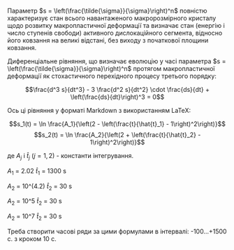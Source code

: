 


Параметр $s = \left(\frac{\tilde{\sigma}}{\sigma}\right)^n$ повністю характеризує стан всього навантаженого
макророзмірного кристалу щодо розвитку макропластичної деформації та визначає стан (енергію і число ступенів свободи)
активного дислокаційного сегмента, відносно його ковзання на великі відстані, без виходу з початкової площини ковзання.

Диференціальне рівняння, що визначає еволюцію у часі параметра $s = \left(\frac{\tilde{\sigma}}{\sigma}\right)^n$
протягом макропластичної деформації як стохастичного перехідного процесу третього порядку:

$$\frac{d^3 s}{dt^3} - 3 \frac{d^2 s}{dt^2} \cdot \frac{ds}{dt} + \left(\frac{ds}{dt}\right)^3 = 0$$

Ось ці рівняння у форматі Markdown з використанням LaTeX:

$$s_1(t) = \ln \frac{A_1}{\left(2 - \left(\frac{t}{\hat{t}_1} - 1\right)^2\right)}$$
$$s_2(t) = \ln \frac{A_2}{\left(2 + \left(\frac{t}{\hat{t}_2} - 1\right)^2\right)}$$

де $A_j$ і $\hat{t}_j$ ($j = 1, 2$) - константи інтегрування. 

$A_1$ = 2.02
$\hat{t}_1$ = 1300 s

$A_2$ = 10^(4.2)
$\hat{t}_2$ = 30 s

$A_2$ = 10^5
$\hat{t}_2$ = 30 s

$A_2$ = 10^7
$\hat{t}_2$ = 30 s

Треба створити часові ряди за цими формулами в інтервалі: -100...+1500 с. з кроком 10 с.

